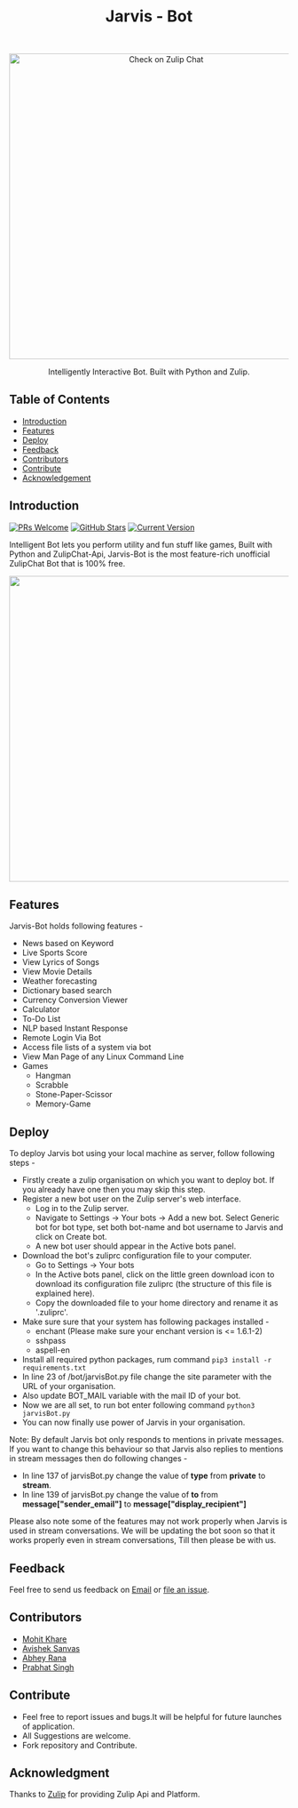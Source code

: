 <h1 align="center"> Jarvis - Bot </h1> <br>
<p align="center">
  <a href="https://github.com/mkfeuhrer/JarvisBot">
    <img alt="Check on Zulip Chat" title="Jarvis-Bot" src="https://github.com/mkfeuhrer/JarvisBot/blob/master/images/JarvisBot.gif" width="550">
  </a>
</p>
<p align="center">
  Intelligently Interactive Bot. Built with Python and Zulip.
</p>

## Table of Contents

- [Introduction](#Introduction)
- [Features](#Features)
- [Deploy](#Deploy)
- [Feedback](#Feedback)
- [Contributors](#Contributors)
- [Contribute](#Contribute)
- [Acknowledgement](#Acknowledgement)

## Introduction

[![PRs Welcome](https://img.shields.io/badge/PRs-welcome-brightgreen.svg?style=flat-square)](http://makeapullrequest.com)
[![GitHub Stars](https://img.shields.io/github/stars/mkfeuhrer/JarvisBot.svg)](https://github.com/mkfeuhrer/) 
[![Current Version](https://img.shields.io/badge/version-1.0-green.svg)](https://github.com/mkfeuhrer/JarvisBot)

Intelligent Bot lets you perform utility and fun stuff like games, Built with Python and ZulipChat-Api, Jarvis-Bot is the most feature-rich unofficial ZulipChat Bot that is 100% free.

<p align="center">
  <img src = "https://github.com/mkfeuhrer/JarvisBot/blob/master/images/Zulip.jpg" width=550>
</p>

## Features

Jarvis-Bot holds following features -

* News based on Keyword
* Live Sports Score
* View Lyrics of Songs
* View Movie Details
* Weather forecasting
* Dictionary based search
* Currency Conversion Viewer
* Calculator 
* To-Do List
* NLP based Instant Response
* Remote Login Via Bot
* Access file lists of a system via bot
* View Man Page of any Linux Command Line
* Games 
  - Hangman
  - Scrabble
  - Stone-Paper-Scissor
  - Memory-Game  

## Deploy

To deploy Jarvis bot using your local machine as server, follow following steps -

* Firstly create a zulip organisation on which you want to deploy bot. If you already have one then you may skip this step.
* Register a new bot user on the Zulip server's web interface.
	* Log in to the Zulip server.
	* Navigate to Settings -> Your bots -> Add a new bot. Select Generic bot for bot type, set both bot-name and bot username to Jarvis and click on Create bot.
	* A new bot user should appear in the Active bots panel.
* Download the bot's zuliprc configuration file to your computer.
	* Go to Settings -> Your bots
	* In the Active bots panel, click on the little green download icon to download its configuration file zuliprc (the structure of this file is explained here).
	* Copy the downloaded file to your home directory and rename it as '.zuliprc'.
* Make sure sure that your system has following packages installed -
	* enchant (Please make sure your enchant version is <= 1.6.1-2)
	* sshpass
	* aspell-en
* Install all required python packages, rum command ```pip3 install -r requirements.txt```
* In line 23 of /bot/jarvisBot.py file change the site parameter with the URL of your organisation.
* Also update BOT_MAIL variable with the mail ID of your bot.
* Now we are all set, to run bot enter following command ```python3 jarvisBot.py```
* You can now finally use power of Jarvis in your organisation.

Note: By default Jarvis bot only responds to mentions in private messages. If you want to change this behaviour so that Jarvis also replies to mentions in stream messages then do following changes - 
* In line 137 of jarvisBot.py change the value of **type** from **private** to **stream**.
* In line 139 of jarvisBot.py change the value of **to** from **message["sender_email"]** to **message["display_recipient"]**

Please also note some of the features may not work properly when Jarvis is used in stream conversations. We will be updating the bot soon so that it works properly even in stream conversations, Till then please be with us.


## Feedback

Feel free to send us feedback on [Email](mailto:mohitfeuhrer@gmail.com) or [file an issue](https://github.com/mkfeuhrer/JarvisBot/issues).

## Contributors

<ul>
  <li> <a href="https://github.com/mkfeuhrer">Mohit Khare</a></li>
  <li> <a href="https://github.com/avisheksanvas">Avishek Sanvas</a></li>
  <li> <a href="https://github.com/Abhey">Abhey Rana</a></li>
  <li> <a href="https://github.com/forceawakened">Prabhat Singh</a></li>
</ul>

## Contribute

<ul>
  <li>Feel free to report issues and bugs.It will be helpful for future launches of application.</li>
  <li>All Suggestions are welcome.</li>
  <li>Fork repository and Contribute.</li>
</ul>

## Acknowledgment

Thanks to [Zulip](https://zulipchat.com/) for providing Zulip Api and Platform.

